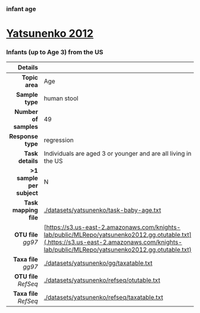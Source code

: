 ### infant age
# [Yatsunenko 2012]( ../docs/yatsunenko.html )
### Infants (up to Age 3) from the US

| Details                   |                                                           |
| ------------------------: |-----------------------------------------------------------|
| **Topic area**                | Age                                                |
| **Sample type**               | human stool                                         |
| **Number of samples**         | 49                                         |
| **Response type**             | regression                                           |
| **Task details**              | Individuals are aged 3 or younger and are all living in the US                                  |
| **>1 sample per subject**     | N                                        |
| **Task mapping file**         | [./datasets/yatsunenko/task-baby-age.txt](../datasets/yatsunenko/task-baby-age.txt)                                 |
| **OTU file** *gg97*           | [https://s3.us-east-2.amazonaws.com/knights-lab/public/MLRepo/yatsunenko2012.gg.otutable.txt](.https://s3.us-east-2.amazonaws.com/knights-lab/public/MLRepo/yatsunenko2012.gg.otutable.txt)                             |
| **Taxa file** *gg97*          | [./datasets/yatsunenko/gg/taxatable.txt](../datasets/yatsunenko/gg/taxatable.txt)                          |
| **OTU file** *RefSeq*         | [./datasets/yatsunenko/refseq/otutable.txt](../datasets/yatsunenko/refseq/otutable.txt)                    |
| **Taxa file** *RefSeq*        | [./datasets/yatsunenko/refseq/taxatable.txt](../datasets/yatsunenko/refseq/taxatable.txt)                  |